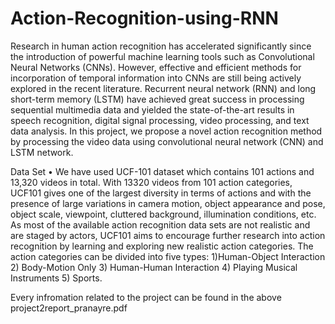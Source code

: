# Action-Recognition-using-RNN
Research in human action recognition has accelerated significantly since the introduction of
powerful machine learning tools such as Convolutional Neural Networks (CNNs). However,
effective and efficient methods for incorporation of temporal information into CNNs are still being
actively explored in the recent literature. Recurrent neural network (RNN) and long short-term
memory (LSTM) have achieved great success in processing sequential multimedia data and
yielded the state-of-the-art results in speech recognition, digital signal processing, video
processing, and text data analysis. In this project, we propose a novel action recognition method by
processing the video data using convolutional neural network (CNN) and LSTM network.

Data Set
• We have used UCF-101 dataset which contains 101 actions and
13,320 videos in total. With 13320 videos from 101 action
categories, UCF101 gives one of the largest diversity in terms of
actions and with the presence of large variations in camera
motion, object appearance and pose, object scale, viewpoint,
cluttered background, illumination conditions, etc. As most of the
available action recognition data sets are not realistic and are
staged by actors, UCF101 aims to encourage further research
into action recognition by learning and exploring new realistic
action categories. The action categories can be divided into five
types: 1)Human-Object Interaction 2) Body-Motion Only 3)
Human-Human Interaction 4) Playing Musical Instruments 5)
Sports.

Every infromation related to the project can be found in the above project2report_pranayre.pdf
